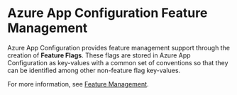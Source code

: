 # Azure App Configuration Feature Management

Azure App Configuration provides feature management support through the creation of **Feature Flags**. These flags are stored in Azure App Configuration as key-values with a common set of conventions so that they can be identified among other non-feature flag key-values.

For more information, see [Feature Management](https://github.com/microsoft/FeatureManagement).
